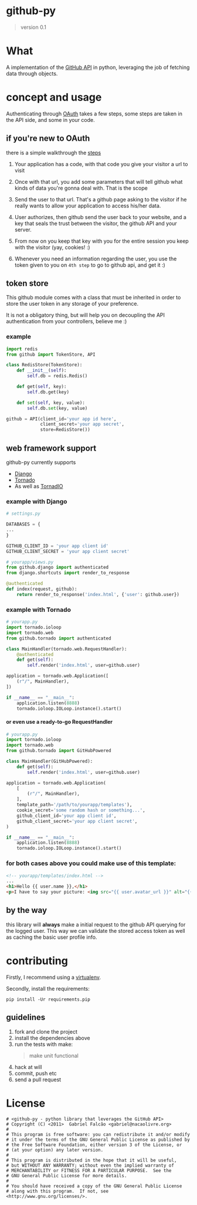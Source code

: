 # github-py
> version 0.1

# What

A implementation of the [GitHub API](http://developer.github.com/) in
python, leveraging the job of fetching data through objects.

# concept and usage

Authenticating through [OAuth](http://oauth.net/2/) takes a few steps,
some steps are taken in the API side, and some in your code.

## if you're new to OAuth

there is a simple walkthrough the [steps](http://developer.github.com/v3/oauth/)

1. Your application has a code, with that code you give your visitor a
url to visit

2. Once with that url, you add some parameters that will tell github
what kinds of data you're gonna deal with. That is the scope

3. Send the user to that url. That's a github page asking to the
visitor if he really wants to allow your application to access his/her
data.

4. User authorizes, then github send the user back to your website,
and a key that seals the trust between the visitor, the github API and
your server.

5. From now on you keep that key with you for the entire session you
keep with the visitor (yay, cookies! :)

6. Whenever you need an information regarding the user, you use the
token given to you on `4th step` to go to github api, and get it :)

## token store

This github module comes with a class that must be inherited in order
to store the user token in any storage of your preference.

It is not a obligatory thing, but will help you on decoupling the API
authentication from your controllers, believe me :)

### example

```python
import redis
from github import TokenStore, API

class RedisStore(TokenStore):
    def __init__(self):
        self.db = redis.Redis()

    def get(self, key):
        self.db.get(key)

    def set(self, key, value):
        self.db.set(key, value)

github = API(client_id='your app id here',
             client_secret='your app secret',
             store=RedisStore())
```

## web framework support

github-py currently supports

* [Django](http://djangoproject.com)
* [Tornado](http://tornadoweb.org)
 * As well as [TornadIO](https://github.com/MrJoes/tornadio)

### example with Django

```python
# settings.py

DATABASES = {
...
}

GITHUB_CLIENT_ID = 'your app client id'
GITHUB_CLIENT_SECRET = 'your app client secret'
```

```python
# yourapp/views.py
from github.django import authenticated
from django.shortcuts import render_to_response

@authenticated
def index(request, github):
    return render_to_response('index.html', {'user': github.user})
```

### example with Tornado

```python
# yourapp.py
import tornado.ioloop
import tornado.web
from github.tornado import authenticated

class MainHandler(tornado.web.RequestHandler):
    @authenticated
    def get(self):
        self.render('index.html', user=github.user)

application = tornado.web.Application([
    (r"/", MainHandler),
])

if __name__ == "__main__":
    application.listen(8888)
    tornado.ioloop.IOLoop.instance().start()
```


#### or even use a ready-to-go RequestHandler

```python
# yourapp.py
import tornado.ioloop
import tornado.web
from github.tornado import GitHubPowered

class MainHandler(GitHubPowered):
    def get(self):
        self.render('index.html', user=github.user)

application = tornado.web.Application(
    [
        (r"/", MainHandler),
    ],
    template_path='/path/to/yourapp/templates'),
    cookie_secret='some random hash or something...',
    github_client_id='your app client id',
    github_client_secret='your app client secret',
)

if __name__ == "__main__":
    application.listen(8888)
    tornado.ioloop.IOLoop.instance().start()
```

### for both cases above you could make use of this template:

```html
<!-- yourapp/templates/index.html -->
...
<h1>Hello {{ user.name }},</h1>
<p>I have to say your picture: <img src="{{ user.avatar_url }}" alt="{{ user.name }}'s avatar" /> is terrific!</p>
```

## by the way

this library will **always** make a initial request to the github API
querying for the logged user. This way we can validate the stored
access token as well as caching the basic user profile info.

# contributing

Firstly, I recommend using a [virtualenv](http://pypi.python.org/pypi/virtualenv).

Secondly, install the requirements:

    pip install -Ur requirements.pip

## guidelines

1. fork and clone the project
2. install the dependencies above
3. run the tests with make:
    > make unit functional
4. hack at will
5. commit, push etc
6. send a pull request

# License

    # <github-py - python library that leverages the GitHub API>
    # Copyright (C) <2011>  Gabriel Falcão <gabriel@nacaolivre.org>
    #
    # This program is free software: you can redistribute it and/or modify
    # it under the terms of the GNU General Public License as published by
    # the Free Software Foundation, either version 3 of the License, or
    # (at your option) any later version.
    #
    # This program is distributed in the hope that it will be useful,
    # but WITHOUT ANY WARRANTY; without even the implied warranty of
    # MERCHANTABILITY or FITNESS FOR A PARTICULAR PURPOSE.  See the
    # GNU General Public License for more details.
    #
    # You should have received a copy of the GNU General Public License
    # along with this program.  If not, see <http://www.gnu.org/licenses/>.
